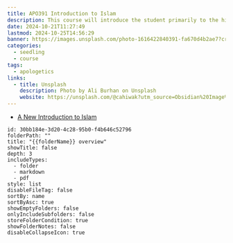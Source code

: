 ```yaml
---
title: APO391 Introduction to Islam
description: This course will introduce the student primarily to the history and theology of the religion of Islam. Special emphasis will be given to topics such as the life of Mohammad, the Qur'an and the "Golden Age of Islam" (10th-13th centuries). The course will also include introductory information on Christian apologetics to Muslims.
date: 2024-10-21T11:27:49
lastmod: 2024-10-25T14:56:29
banner: https://images.unsplash.com/photo-1616422840391-fa670d4b2ae7?crop=entropy&cs=tinysrgb&fit=max&fm=jpg&ixid=M3wzNjAwOTd8MHwxfHNlYXJjaHw3fHxpc2xhbXxlbnwwfDB8fHwxNzI5NTI3NDAyfDA&ixlib=rb-4.0.3&q=80&w=1080
categories:
  - seedling
  - course
tags:
  - apologetics
links:
  - title: Unsplash
    description: Photo by Ali Burhan on Unsplash
    website: https://unsplash.com/@cahiwak?utm_source=Obsidian%20Image%20Inserter%20Plugin&utm_medium=referral
---
```

  
- [A New Introduction to Islam](../../bookshelf/Daniel%20W%20Brown%20-%20A%20New%20Introduction%20to%20Islam.md)  
  
```folder-overview  
id: 30bb184e-3d20-4c28-95b0-f4b646c52796  
folderPath: ""  
title: "{{folderName}} overview"  
showTitle: false  
depth: 3  
includeTypes:  
  - folder  
  - markdown  
  - pdf  
style: list  
disableFileTag: false  
sortBy: name  
sortByAsc: true  
showEmptyFolders: false  
onlyIncludeSubfolders: false  
storeFolderCondition: true  
showFolderNotes: false  
disableCollapseIcon: true  
```  
